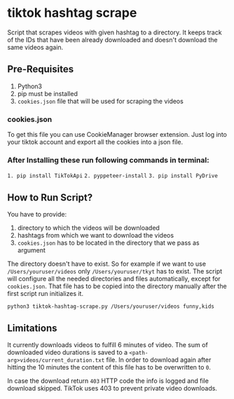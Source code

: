 # tiktok hashtag scrape

Script that scrapes videos with given hashtag to a directory. It keeps track of the IDs that have been already downloaded
and doesn't download the same videos again.

## Pre-Requisites
1. Python3
2. pip must be installed
3. `cookies.json` file that will be used for scraping the videos

### cookies.json
To get this file you can use CookieManager browser extension. Just log into your tiktok account and
export all the cookies into a json file.

### After Installing these run following commands in terminal:

`1. pip install TikTokApi`
`2. pyppeteer-install`
`3. pip install PyDrive`


## How to Run Script?

You have to provide:
1. directory to which the videos will be downloaded
2. hashtags from which we want to download the videos
3. `cookies.json` has to be located in the directory that we pass as argument

The directory doesn't have to exist. So for example if we want to use
`/Users/youruser/videos` only `/Users/youruser/tkyt` has to exist.
The script will configure all the needed directories and files automatically, except for `cookies.json`.
That file has to be copied into the directory manually after the first script run initializes it.

```
python3 tiktok-hashtag-scrape.py /Users/youruser/videos funny,kids
```

## Limitations
It currently downloads videos to fulfill 6 minutes of video. The sum of downloaded video durations is saved to a
`<path-arg>videos/current_duration.txt` file. In order to download again after hitting the 10 minutes
the content of this file has to be overwritten to `0`.

In case the download return `403` HTTP code the info is logged and file download skipped. TikTok uses 403 to prevent
private video downloads. 